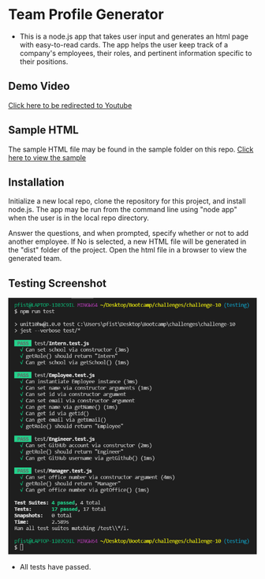 # Team Profile Generator

* This is a node.js app that takes user input and generates an html page with easy-to-read cards. The app helps the user keep track of a company's employees, their roles, and pertinent information specific to their positions.

## Demo Video
[Click here to be redirected to Youtube](https://www.youtube.com/watch?v=Bgmp0MKzuow)

## Sample HTML

The sample HTML file may be found in the sample folder on this repo.
[Click here to view the sample](https://github.com/Pfizzz/team-profile-generator/blob/d1b6b72f2452c22cf0540c5a60edc72c7a990d98/sample/sample.html)

## Installation
Initialize a new local repo, clone the repository for this project, and install node.js. The app may be run from the command line using "node app" when the user is in the local repo directory.

Answer the questions, and when prompted, specify whether or not to add another employee. If No is selected, a new HTML file will be generated in the "dist" folder of the project. Open the html file in a browser to view the generated team.

## Testing Screenshot

![image](https://github.com/Pfizzz/team-profile-generator/blob/82a2f3b7dc5adb545399b80230a7956debddc754/images/testSS1.png)
* All tests have passed.



